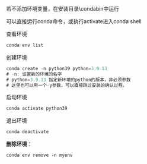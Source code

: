 若不添加环境变量，在安装目录\condabin中运行



可以直接运行conda命令，或执行activate进入conda shell



查看环境

```javascript
conda env list
```

创建环境

```javascript
conda create -n python39 python=3.9.13
# -n: 设置新的环境的名字
# python=3.9.13 指定新环境的python的版本，非必须参数
# 这里也可以用一个-y参数，可以直接跳过安装的确认过程。
```

启动环境

```javascript
conda activate python39
```

退出环境

```javascript
conda deactivate
```

**删除环境**：

```
conda env remove -n myenv
```

